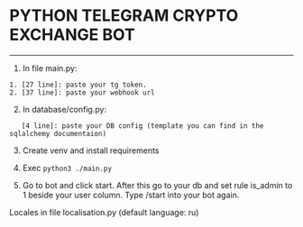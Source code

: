 # PYTHON TELEGRAM CRYPTO EXCHANGE BOT

-------------------------------------------

1. In file main.py:
```
1. [27 line]: paste your tg token.
2. [37 line]: paste your webhook url
```

2. In database/config.py:
```
   [4 line]: paste your DB config (template you can find in the sqlalchemy documentaion)
```

3. Create venv and install requirements

4. Exec `python3 ./main.py`

5. Go to bot and click start. After this go to your db and set rule is_admin to 1 beside your user column. Type /start into your bot again.


Locales in file localisation.py (default language: ru)

